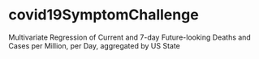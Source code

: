 # covid19SymptomChallenge
Multivariate Regression of Current and 7-day Future-looking Deaths and Cases per Million, per Day, aggregated by US State
